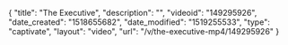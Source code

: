 {
    "title": "The Executive",
    "description": "",
    "videoid": "149295926",
    "date_created": "1518655682",
    "date_modified": "1519255533",
    "type": "captivate",
    "layout": "video",
    "url": "\/v\/the-executive-mp4\/149295926"
}